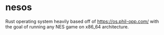 # nesos

Rust operating system heavily based off of https://os.phil-opp.com/ with the goal of running any NES game on x86_64 architecture.
